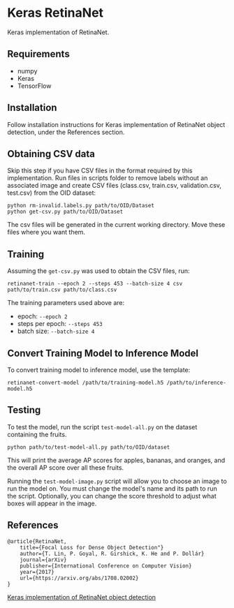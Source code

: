 # Keras RetinaNet
Keras implementation of RetinaNet.

## Requirements
* numpy
* Keras
* TensorFlow

## Installation
Follow installation instructions for Keras implementation of RetinaNet object detection, under the References section.

## Obtaining CSV data
Skip this step if you have CSV files in the format required by this implementation.
Run files in scripts folder to remove labels without an associated image and create CSV files (class.csv, train.csv, validation.csv, test.csv) from the OID dataset:
```
python rm-invalid.labels.py path/to/OID/Dataset
python get-csv.py path/to/OID/Dataset
```
The csv files will be generated in the current working directory. Move these files where you want them.

## Training
Assuming the `get-csv.py` was used to obtain the CSV files, run:
```
retinanet-train --epoch 2 --steps 453 --batch-size 4 csv path/to/train.csv path/to/class.csv
```

The training parameters used above are:
* epoch: `--epoch 2`
* steps per epoch: `--steps 453`
* batch size: `--batch-size 4`

## Convert Training Model to Inference Model
To convert training model to inference model, use the template:
```
retinanet-convert-model /path/to/training-model.h5 /path/to/inference-model.h5
```

## Testing
To test the model, run the script `test-model-all.py` on the dataset containing the fruits.
```
python path/to/test-model-all.py path/to/OID/dataset
```
This will print the average AP scores for apples, bananas, and oranges, and the overall AP score over all these fruits.

Running the `test-model-image.py` script will allow you to choose an image to run the model on. You must change the model's name and its path to run the script. Optionally, you can change the score threshold to adjust what boxes will appear in the image.

## References
```
@article{RetinaNet,
    title={Focal Loss for Dense Object Detection"}
    author={T. Lin, P. Goyal, R. Girshick, K. He and P. Dollár}
    journal={arXiv}
    publisher={International Conference on Computer Vision}
    year={2017}
    url={https://arxiv.org/abs/1708.02002}
}
```

[Keras implementation of RetinaNet object detection](https://github.com/fizyr/keras-retinanet)
